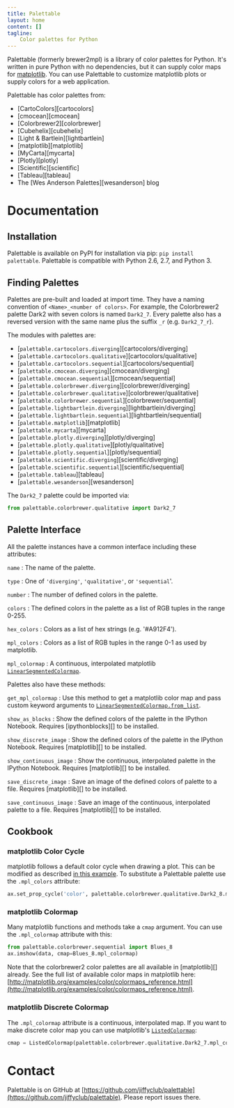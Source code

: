 ```yaml
---
title: Palettable
layout: home
content: []
tagline:
    Color palettes for Python
---
```


Palettable (formerly brewer2mpl) is a library of color palettes for Python.
It's written in pure Python with no dependencies,
but it can supply color maps for [matplotlib](http://matplotlib.org/).
You can use Palettable to customize matplotlib plots or
supply colors for a web application.

Palettable has color palettes from:

- [CartoColors][cartocolors]
- [cmocean][cmocean]
- [Colorbrewer2][colorbrewer]
- [Cubehelix][cubehelix]
- [Light & Bartlein][lightbartlein]
- [matplotlib][matplotlib]
- [MyCarta][mycarta]
- [Plotly][plotly]
- [Scientific][scientific]
- [Tableau][tableau]
- The [Wes Anderson Palettes][wesanderson] blog

# Documentation

## Installation

Palettable is available on PyPI for installation via pip:
`pip install palettable`.
Palettable is compatible with Python 2.6, 2.7, and Python 3.

## Finding Palettes

Palettes are pre-built and loaded at import time.
They have a naming convention of `<Name>_<number of colors>`.
For example, the Colorbrewer2 palette Dark2 with seven colors is
named `Dark2_7`.
Every palette also has a reversed version with the same name plus
the suffix `_r` (e.g. `Dark2_7_r`).

The modules with palettes are:

- [`palettable.cartocolors.diverging`][cartocolors/diverging]
- [`palettable.cartocolors.qualitative`][cartocolors/qualitative]
- [`palettable.cartocolors.sequential`][cartocolors/sequential]
- [`palettable.cmocean.diverging`][cmocean/diverging]
- [`palettable.cmocean.sequential`][cmocean/sequential]
- [`palettable.colorbrewer.diverging`][colorbrewer/diverging]
- [`palettable.colorbrewer.qualitative`][colorbrewer/qualitative]
- [`palettable.colorbrewer.sequential`][colorbrewer/sequential]
- [`palettable.lightbartlein.diverging`][lightbartlein/diverging]
- [`palettable.lightbartlein.sequential`][lightbartlein/sequential]
- [`palettable.matplotlib`][matplotlib]
- [`palettable.mycarta`][mycarta]
- [`palettable.plotly.diverging`][plotly/diverging]
- [`palettable.plotly.qualitative`][plotly/qualitative]
- [`palettable.plotly.sequential`][plotly/sequential]
- [`palettable.scientific.diverging`][scientific/diverging]
- [`palettable.scientific.sequential`][scientific/sequential]
- [`palettable.tableau`][tableau]
- [`palettable.wesanderson`][wesanderson]

The `Dark2_7` palette could be imported via:

```python
from palettable.colorbrewer.qualitative import Dark2_7
```

## Palette Interface

All the palette instances have a common interface including these attributes:

`name`
:   The name of the palette.

`type`
:   One of `'diverging'`, `'qualitative'`, or `'sequential`'.

`number`
:   The number of defined colors in the palette.

`colors`
:   The defined colors in the palette as a list of RGB tuples
    in the range 0-255.

`hex_colors`
:   Colors as a list of hex strings (e.g. '#A912F4').

`mpl_colors`
:   Colors as a list of RGB tuples in the range 0-1 as used by matplotlib.

`mpl_colormap`
:   A continuous, interpolated matplotlib
    [`LinearSegmentedColormap`](http://matplotlib.org/api/colors_api.html#matplotlib.colors.LinearSegmentedColormap).

Palettes also have these methods:

`get_mpl_colormap`
:   Use this method to get a matplotlib color map and pass custom keyword
    arguments to
    [`LinearSegmentedColormap.from_list`](http://matplotlib.org/api/colors_api.html#matplotlib.colors.LinearSegmentedColormap.from_list).

`show_as_blocks`
:   Show the defined colors of the palette in the IPython Notebook.
    Requires [ipythonblocks][] to be installed.

`show_discrete_image`
:   Show the defined colors of the palette in the IPython Notebook.
    Requires [matplotlib][] to be installed.

`show_continuous_image`
:   Show the continuous, interpolated palette in the IPython Notebook.
    Requires [matplotlib][] to be installed.

`save_discrete_image`
:   Save an image of the defined colors of palette to a file.
    Requires [matplotlib][] to be installed.

`save_continuous_image`
:   Save an image of the continuous, interpolated palette to a file.
    Requires [matplotlib][] to be installed.

## Cookbook

### matplotlib Color Cycle

matplotlib follows a default color cycle when drawing a plot.
This can be modified as described
[in this example](http://matplotlib.org/examples/color/color_cycle_demo.html).
To substitute a Palettable palette use the `.mpl_colors` attribute:

```python
ax.set_prop_cycle('color', palettable.colorbrewer.qualitative.Dark2_8.mpl_colors)
```

### matplotlib Colormap

Many matplotlib functions and methods take a `cmap` argument.
You can use the `.mpl_colormap` attribute with this:

```python
from palettable.colorbrewer.sequential import Blues_8
ax.imshow(data, cmap=Blues_8.mpl_colormap)
```

Note that the colorbrewer2 color palettes are all available in [matplotlib][]
already.
See the full list of available color maps in matplotlib here:
[http://matplotlib.org/examples/color/colormaps_reference.html](http://matplotlib.org/examples/color/colormaps_reference.html).

### matplotlib Discrete Colormap

The `.mpl_colormap` attribute is a continuous, interpolated map.
If you want to make discrete color map you can use matplotlib's
[`ListedColormap`](http://matplotlib.org/api/colors_api.html#matplotlib.colors.ListedColormap):

```python
cmap = ListedColormap(palettable.colorbrewer.qualitative.Dark2_7.mpl_colors)
```

# Contact

Palettable is on GitHub at
[https://github.com/jiffyclub/palettable](https://github.com/jiffyclub/palettable).
Please report issues there.
